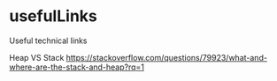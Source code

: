 # usefulLinks
Useful technical links

Heap VS Stack
https://stackoverflow.com/questions/79923/what-and-where-are-the-stack-and-heap?rq=1
